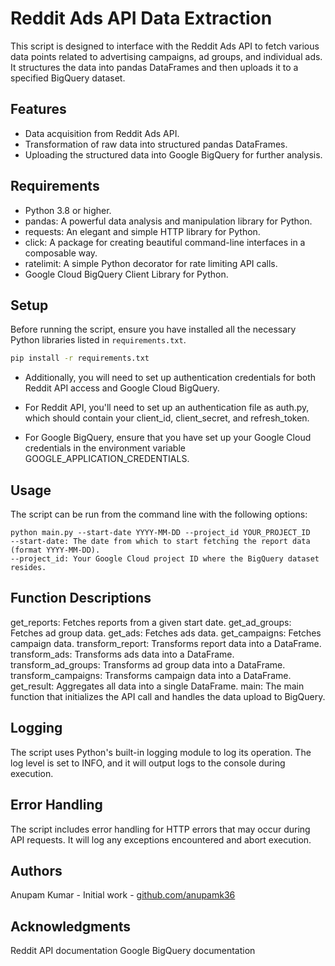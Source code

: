 # Reddit Ads API Data Extraction

This script is designed to interface with the Reddit Ads API to fetch various data points related to advertising campaigns, ad groups, and individual ads. It structures the data into pandas DataFrames and then uploads it to a specified BigQuery dataset.

## Features

- Data acquisition from Reddit Ads API.
- Transformation of raw data into structured pandas DataFrames.
- Uploading the structured data into Google BigQuery for further analysis.

## Requirements

- Python 3.8 or higher.
- pandas: A powerful data analysis and manipulation library for Python.
- requests: An elegant and simple HTTP library for Python.
- click: A package for creating beautiful command-line interfaces in a composable way.
- ratelimit: A simple Python decorator for rate limiting API calls.
- Google Cloud BigQuery Client Library for Python.

## Setup

Before running the script, ensure you have installed all the necessary Python libraries listed in `requirements.txt`.

```bash
pip install -r requirements.txt
```
- Additionally, you will need to set up authentication credentials for both Reddit API access and Google Cloud BigQuery.

- For Reddit API, you'll need to set up an authentication file as auth.py, which should contain your client_id, client_secret, and refresh_token.

- For Google BigQuery, ensure that you have set up your Google Cloud credentials in the environment variable GOOGLE_APPLICATION_CREDENTIALS.

## Usage
The script can be run from the command line with the following options:

```
python main.py --start-date YYYY-MM-DD --project_id YOUR_PROJECT_ID
--start-date: The date from which to start fetching the report data (format YYYY-MM-DD).
--project_id: Your Google Cloud project ID where the BigQuery dataset resides.
```

## Function Descriptions
get_reports: Fetches reports from a given start date.
get_ad_groups: Fetches ad group data.
get_ads: Fetches ads data.
get_campaigns: Fetches campaign data.
transform_report: Transforms report data into a DataFrame.
transform_ads: Transforms ads data into a DataFrame.
transform_ad_groups: Transforms ad group data into a DataFrame.
transform_campaigns: Transforms campaign data into a DataFrame.
get_result: Aggregates all data into a single DataFrame.
main: The main function that initializes the API call and handles the data upload to BigQuery.

## Logging
The script uses Python's built-in logging module to log its operation. The log level is set to INFO, and it will output logs to the console during execution.

## Error Handling
The script includes error handling for HTTP errors that may occur during API requests. It will log any exceptions encountered and abort execution.


## Authors
Anupam Kumar - Initial work - [github.com/anupamk36](https://github.com/anupamk36)

## Acknowledgments
Reddit API documentation
Google BigQuery documentation
